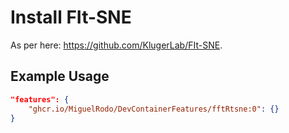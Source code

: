 
# Install FIt-SNE

As per here: https://github.com/KlugerLab/FIt-SNE.

## Example Usage

```json
"features": {
    "ghcr.io/MiguelRodo/DevContainerFeatures/fftRtsne:0": {}
}
```
